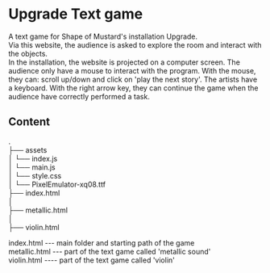 # Upgrade Text game
A text game for Shape of Mustard's installation Upgrade.  
Via this website, the audience is asked to explore the room and interact with the objects.  
In the installation, the website is projected on a computer screen. The audience only have a mouse to interact with the program. With the mouse, they can: scroll up/down and click on 'play the next story'. The artists have a keyboard. With the right arrow key, they can continue the game when the audience have correctly performed a task.  
   
## Content  
.  
├── assets  
│   └──  index.js  
│   └──  main.js  
│   └──  style.css  
│   └──  PixelEmulator-xq08.ttf  
├── index.html  
│   
├── metallic.html  
│   
├── violin.html  
  
  
index.html --- main folder and starting path of the game  
metallic.html --- part of the text game called 'metallic sound'  
violin.html ---- part of the text game called 'violin'  
